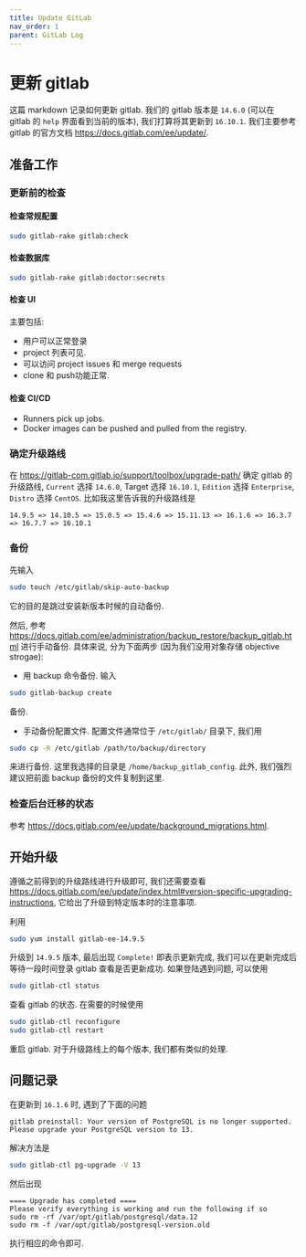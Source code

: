 ```yaml
---
title: Update GitLab
nav_order: 1
parent: GitLab Log
---
```


# 更新 gitlab

这篇 markdown 记录如何更新 gitlab. 我们的 gitlab 版本是 `14.6.0` (可以在 gitlab 的 `help` 界面看到当前的版本), 我们打算将其更新到 `16.10.1`. 我们主要参考 gitlab 的官方文档 <https://docs.gitlab.com/ee/update/>.

## 准备工作

### 更新前的检查

#### 检查常规配置

``` bash
sudo gitlab-rake gitlab:check
```

#### 检查数据库

```bash
sudo gitlab-rake gitlab:doctor:secrets
```

#### 检查 UI

主要包括:

- 用户可以正常登录
- project 列表可见.
- 可以访问 project issues 和 merge requests
- clone 和 push功能正常.

#### 检查 CI/CD

- Runners pick up jobs.
- Docker images can be pushed and pulled from the registry.

### 确定升级路线

在 <https://gitlab-com.gitlab.io/support/toolbox/upgrade-path/> 确定 gitlab 的升级路线, `Current` 选择 `14.6.0`, Target 选择 `16.10.1`,  `Edition` 选择 `Enterprise`, `Distro` 选择 `CentOS`. 比如我这里告诉我的升级路线是

``` text
14.9.5 => 14.10.5 => 15.0.5 => 15.4.6 => 15.11.13 => 16.1.6 => 16.3.7 => 16.7.7 => 16.10.1
```

### 备份

先输入

``` bash
sudo touch /etc/gitlab/skip-auto-backup
```

它的目的是跳过安装新版本时候的自动备份.

然后, 参考 <https://docs.gitlab.com/ee/administration/backup_restore/backup_gitlab.html> 进行手动备份. 具体来说, 分为下面两步 (因为我们没用对象存储 objective strogae):

- 用 backup 命令备份. 输入

``` bash
sudo gitlab-backup create
```

备份.

- 手动备份配置文件. 配置文件通常位于 `/etc/gitlab/` 目录下, 我们用

```bash
sudo cp -R /etc/gitlab /path/to/backup/directory
```

来进行备份. 这里我选择的目录是 `/home/backup_gitlab_config`. 此外, 我们强烈建议把前面 backup 备份的文件复制到这里.

### 检查后台迁移的状态

参考 <https://docs.gitlab.com/ee/update/background_migrations.html>.

## 开始升级

遵循之前得到的升级路线进行升级即可, 我们还需要查看 <https://docs.gitlab.com/ee/update/index.html#version-specific-upgrading-instructions>, 它给出了升级到特定版本时的注意事项.

利用

``` bash
sudo yum install gitlab-ee-14.9.5
```

升级到 `14.9.5` 版本, 最后出现 `Complete!` 即表示更新完成, 我们可以在更新完成后等待一段时间登录 gitlab 查看是否更新成功. 如果登陆遇到问题, 可以使用

``` bash
sudo gitlab-ctl status
```

查看 gitlab 的状态. 在需要的时候使用

``` bash
sudo gitlab-ctl reconfigure
sudo gitlab-ctl restart
```

重启 gitlab. 对于升级路线上的每个版本, 我们都有类似的处理.

## 问题记录

在更新到 `16.1.6` 时, 遇到了下面的问题

``` text
gitlab preinstall: Your version of PostgreSQL is no longer supported. Please upgrade your PostgreSQL version to 13.
```

解决方法是

``` bash
sudo gitlab-ctl pg-upgrade -V 13
```

然后出现

``` text
==== Upgrade has completed ====
Please verify everything is working and run the following if so
sudo rm -rf /var/opt/gitlab/postgresql/data.12
sudo rm -f /var/opt/gitlab/postgresql-version.old
```

执行相应的命令即可.
